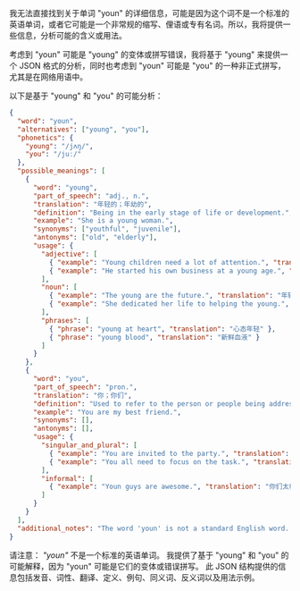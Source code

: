 我无法直接找到关于单词 "youn" 的详细信息，可能是因为这个词不是一个标准的英语单词，或者它可能是一个非常规的缩写、俚语或专有名词。所以，我将提供一些信息，分析可能的含义或用法。

考虑到 "youn" 可能是 "young" 的变体或拼写错误，我将基于 "young" 来提供一个 JSON 格式的分析，同时也考虑到 "youn" 可能是 "you" 的一种非正式拼写，尤其是在网络用语中。

以下是基于 "young" 和 "you" 的可能分析：

```json
{
  "word": "youn",
  "alternatives": ["young", "you"],
  "phonetics": {
    "young": "/jʌŋ/",
    "you": "/juː/"
  },
  "possible_meanings": [
    {
      "word": "young",
      "part_of_speech": "adj., n.",
      "translation": "年轻的；年幼的",
      "definition": "Being in the early stage of life or development.",
      "example": "She is a young woman.",
      "synonyms": ["youthful", "juvenile"],
      "antonyms": ["old", "elderly"],
      "usage": {
        "adjective": [
          { "example": "Young children need a lot of attention.", "translation": "年幼的孩子需要很多关注。" },
          { "example": "He started his own business at a young age.", "translation": "他很年轻就开始了自己的事业。" }
        ],
        "noun": [
          { "example": "The young are the future.", "translation": "年轻人是未来。" },
          { "example": "She dedicated her life to helping the young.", "translation": "她一生致力于帮助年轻人。" }
        ],
        "phrases": [
          { "phrase": "young at heart", "translation": "心态年轻" },
          { "phrase": "young blood", "translation": "新鲜血液" }
        ]
      }
    },
    {
      "word": "you",
      "part_of_speech": "pron.",
      "translation": "你；你们",
      "definition": "Used to refer to the person or people being addressed.",
      "example": "You are my best friend.",
      "synonyms": [],
      "antonyms": [],
      "usage": {
        "singular_and_plural": [
          { "example": "You are invited to the party.", "translation": "你被邀请参加派对。" },
          { "example": "You all need to focus on the task.", "translation": "你们都需要专注于任务。" }
        ],
        "informal": [
          { "example": "Youn guys are awesome.", "translation": "你们太棒了。（非正式）" }
        ]
      }
    }
  ],
  "additional_notes": "The word 'youn' is not a standard English word. It may be a misspelling or an informal variation of 'young' or 'you', especially in online communication."
}
```

请注意：
*"youn"* 不是一个标准的英语单词。
我提供了基于 "young" 和 "you" 的可能解释，因为 "youn" 可能是它们的变体或错误拼写。
此 JSON 结构提供的信息包括发音、词性、翻译、定义、例句、同义词、反义词以及用法示例。 